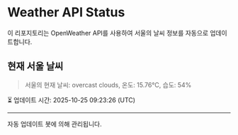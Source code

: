 
# Weather API Status

이 리포지토리는 OpenWeather API를 사용하여 서울의 날씨 정보를 자동으로 업데이트합니다.

## 현재 서울 날씨
> 서울의 현재 날씨: overcast clouds, 온도: 15.76°C, 습도: 54%

⏳ 업데이트 시간: 2025-10-25 09:23:26 (UTC)

---
자동 업데이트 봇에 의해 관리됩니다.
